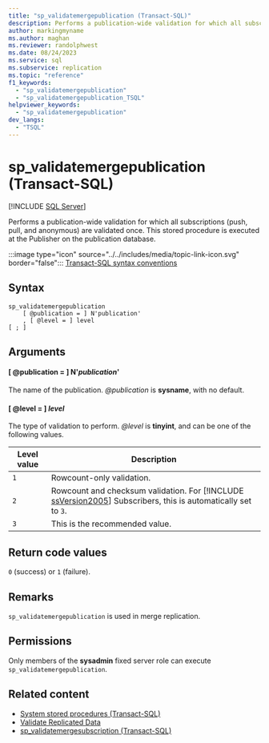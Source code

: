 ```yaml
---
title: "sp_validatemergepublication (Transact-SQL)"
description: Performs a publication-wide validation for which all subscriptions (push, pull, and anonymous) are validated once.
author: markingmyname
ms.author: maghan
ms.reviewer: randolphwest
ms.date: 08/24/2023
ms.service: sql
ms.subservice: replication
ms.topic: "reference"
f1_keywords:
  - "sp_validatemergepublication"
  - "sp_validatemergepublication_TSQL"
helpviewer_keywords:
  - "sp_validatemergepublication"
dev_langs:
  - "TSQL"
---
```

# sp_validatemergepublication (Transact-SQL)

[!INCLUDE [SQL Server](../../includes/applies-to-version/sqlserver.md)]

Performs a publication-wide validation for which all subscriptions (push, pull, and anonymous) are validated once. This stored procedure is executed at the Publisher on the publication database.

:::image type="icon" source="../../includes/media/topic-link-icon.svg" border="false"::: [Transact-SQL syntax conventions](../../t-sql/language-elements/transact-sql-syntax-conventions-transact-sql.md)

## Syntax

```syntaxsql
sp_validatemergepublication
    [ @publication = ] N'publication'
    , [ @level = ] level
[ ; ]
```

## Arguments

#### [ @publication = ] N'*publication*'

The name of the publication. *@publication* is **sysname**, with no default.

#### [ @level = ] *level*

The type of validation to perform. *@level* is **tinyint**, and can be one of the following values.

| Level value | Description |
| --- | --- |
| `1` | Rowcount-only validation. |
| `2` | Rowcount and checksum validation. For [!INCLUDE [ssVersion2005](../../includes/ssversion2005-md.md)] Subscribers, this is automatically set to `3`. |
| `3` | This is the recommended value. |

## Return code values

`0` (success) or `1` (failure).

## Remarks

`sp_validatemergepublication` is used in merge replication.

## Permissions

Only members of the **sysadmin** fixed server role can execute `sp_validatemergepublication`.

## Related content

- [System stored procedures (Transact-SQL)](system-stored-procedures-transact-sql.md)
- [Validate Replicated Data](../replication/validate-data-at-the-subscriber.md)
- [sp_validatemergesubscription (Transact-SQL)](sp-validatemergesubscription-transact-sql.md)
